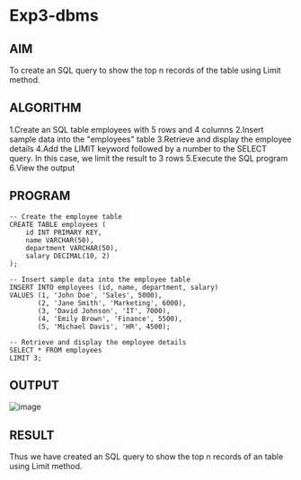 # Exp3-dbms
## AIM
To create an SQL query to show the top n records of the table using Limit method.
## ALGORITHM
 1.Create an SQL table employees with 5 rows and 4 columns
 2.Insert sample data into the "employees" table
 3.Retrieve and display the employee details
 4.Add the LIMIT keyword followed by a number to the SELECT query. In this case, we limit the result to 3 rows
  5.Execute the SQL program
  6.View the output
## PROGRAM
```
-- Create the employee table
CREATE TABLE employees (
    id INT PRIMARY KEY,
    name VARCHAR(50),
    department VARCHAR(50),
    salary DECIMAL(10, 2)
);

-- Insert sample data into the employee table
INSERT INTO employees (id, name, department, salary)
VALUES (1, 'John Doe', 'Sales', 5000),
       (2, 'Jane Smith', 'Marketing', 6000),
       (3, 'David Johnson', 'IT', 7000),
       (4, 'Emily Brown', 'Finance', 5500),
       (5, 'Michael Davis', 'HR', 4500);

-- Retrieve and display the employee details
SELECT * FROM employees
LIMIT 3;
```
## OUTPUT
![image](https://github.com/Archana2003-Jkumar/Exp3-dbms/assets/93427594/561c6186-0261-4b23-b961-72ca94f0790a)
## RESULT
Thus we have created an SQL query to show the top n records of an table using Limit method.
